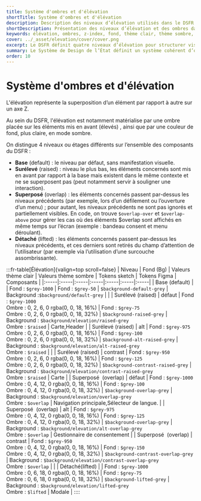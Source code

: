 ```yaml
---
title: Système d'ombres et d'élévation
shortTitle: Système d'ombres et d'élévation
description: Description des niveaux d’élévation utilisés dans le DSFR pour mettre en valeur les composants via ombrages et fonds adaptés.
shortDescription: Présentation des niveaux d’élévation et des ombres dans le DSFR.
keywords: élévation, ombres, z-index, fond, thème clair, thème sombre, DSFR, composant, design tokens
cover: ../_asset/elevation/cover/cover.png
excerpt: Le DSFR définit quatre niveaux d’élévation pour structurer visuellement l’interface, améliorer l’accessibilité et la hiérarchie des contenus.
summary: Le Système de Design de l’État définit un système cohérent d’ombres et de fonds selon le niveau d’élévation de chaque composant. Base, Surélevé, Superposé et Détaché guident la construction d’interfaces lisibles et accessibles en thème clair comme en sombre.
order: 10
---
```


# Système d'ombres et d'élévation

L'élévation représente la superposition d’un élément par rapport à autre sur un axe Z.

Au sein du DSFR, l'élévation est notamment matérialise par une ombre placée sur les éléments mis en avant (élevés) , ainsi que par une couleur de fond, plus claire, en mode sombre.

On distingue 4 niveaux ou étages différents sur l’ensemble des composants du DSFR :

- **Base** (default) : le niveau par défaut, sans manifestation visuelle.
- **Surélevé** (raised) : niveau le plus bas, les éléments concernés sont mis en avant par rapport à la base mais existent dans le même contexte et ne se superposent pas (peut notamment servir à souligner une interaction).
- **Superposé** (overlap) : les éléments concernés passent par-dessus les niveaux précédents (par exemple, lors d’un défilement ou l’ouverture d’un menu) ; pour autant, les niveaux précédents ne sont pas ignorés et partiellement visibles. En code, on trouve `$overlap-over` et `$overlap-above` pour gérer les cas où des éléments $overlap sont affichés en même temps sur l’écran (exemple : bandeau consent et menu déroulant).
- **Détaché** (lifted) : les éléments concernés passent par-dessus les niveaux précédents, et ces derniers sont retirés du champ d’attention de l’utilisateur (par exemple via l’utilisation d’une surcouche assombrissante).

:::fr-table[Élévation]{valign=top scroll=false}
| Niveau | Fond (Bg) | Valeurs thème clair | Valeurs thème sombre | Tokens sketch | Tokens Figma | Composants |
|:-----|:-----|:-----|:-----|:-----|:-----|:-----|
| Base (default) |  | Fond : `$grey-1000` | Fond : `$grey-50` | `$background-default-grey` | Background :`$background/default-grey` |  |
| Surélevé (raised) | défaut | Fond : `$grey-1000`<br>Ombre : 0, 2, 6, 0 rgba(0, 0, 18, 16%) | Fond : `$grey-75`<br>Ombre : 0, 2, 6, 0 rgba(0, 0, 18, 32%) | `$background-raised-grey` | Background : `$background/elevation/raised-grey`<br> Ombre : `$raised` | Carte,Header |
| Surélevé (raised) | alt | Fond : `$grey-975`<br>Ombre : 0, 2, 6, 0 rgba(0, 0, 18, 16%) | Fond : `$grey-100`<br>Ombre : 0, 2, 6, 0 rgba(0, 0, 18, 32%) | `$background-alt-raised-grey` | Background : `$background/elevation/alt-raised-grey`<br>Ombre : `$raised` |  |
| Surélevé (raised) | contrast | Fond : `$grey-950`<br>Ombre : 0, 2, 6, 0 rgba(0, 0, 18, 16%) | Fond : `$grey-125`<br>Ombre : 0, 2, 6, 0 rgba(0, 0, 18, 32%) | `$background-contrast-raised-grey` | Background : `$background/elevation/contrast-raised-grey`<br>Ombre : `$raised` | Carte |
| Superposé  (overlap) | défaut | Fond : `$grey-1000`<br>Ombre : 0, 4, 12, 0 rgba(0, 0, 18, 16%) | Fond : `$grey-100`<br>Ombre : 0, 4, 12, 0 rgba(0, 0, 18, 32%) | `$background-overlap-grey` | Background : `$background/elevation/overlap-grey`<br>Ombre : `$overlap` | Navigation principale,Sélecteur de langue. |
| Superposé  (overlap) | alt | Fond : `$grey-975`<br>Ombre : 0, 4, 12, 0 rgba(0, 0, 18, 16%) | Fond : `$grey-125`<br>Ombre : 0, 4, 12, 0 rgba(0, 0, 18, 32%) | `$background-overlap-grey` | Background : `$background/elevation/alt-overlap-grey`<br>Ombre : `$overlap` | Gestionnaire de consentement |
| Superposé  (overlap) | contrast | Fond : `$grey-950`<br>Ombre : 0, 4, 12, 0 rgba(0, 0, 18, 16%) | Fond : `$grey-150`<br>Ombre : 0, 4, 12, 0 rgba(0, 0, 18, 32%) | `$background-contrast-overlap-grey` | Background : `$background/elevation/contrast-overlap-grey`<br>Ombre : `$overlap` |  |
| Détaché(lifted) |  | Fond : `$grey-1000`<br>Ombre : 0, 6, 18, 0 rgba(0, 0, 18, 16%) | Fond : `$grey-75`<br>Ombre : 0, 6, 18, 0 rgba(0, 0, 18, 32%) | `$background-lifted-grey` | Background : `$background/elevation/lifted-grey`<br>Ombre : `$lifted` | Modale |
::::
